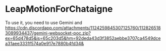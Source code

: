 # LeapMotionForChataigne
 
To use it, you need to use Gemini and 
https://cdn.discordapp.com/attachments/1124259845307125760/1128265183089934437/gemini-websocket-poc.zip?ex=65d478d5&is=65c203d5&hm=92deda43d3f3852aebbe3707ca4549dcea31aee3331f574a0e917e7880b4fd34&

